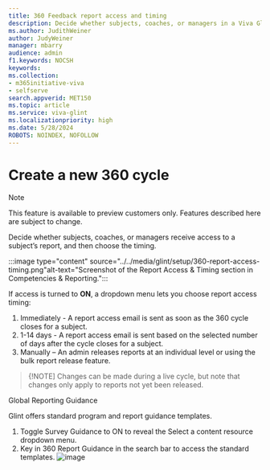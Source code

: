```yaml
---
title: 360 Feedback report access and timing
description: Decide whether subjects, coaches, or managers in a Viva Glint 360 feedback report receive access to a subject’s report, and choose the timing. 
ms.author: JudithWeiner
author: JudyWeiner
manager: mbarry
audience: admin
f1.keywords: NOCSH
keywords: 
ms.collection:  
- m365initiative-viva
- selfserve 
search.appverid: MET150 
ms.topic: article
ms.service: viva-glint
ms.localizationpriority: high
ms.date: 5/28/2024
ROBOTS: NOINDEX, NOFOLLOW
---
```


# Create a new 360 cycle

> [!NOTE]
> This feature is available to preview customers only. Features described here are subject to change.

Decide whether subjects, coaches, or managers receive access to a subject’s report, and then choose the timing. 

:::image type="content" source="../../media/glint/setup/360-report-access-timing.png"alt-text="Screenshot of the Report Access & Timing section in Competencies & Reporting.":::

If access is turned to **ON**, a dropdown menu lets you choose report access timing:
1.	Immediately - A report access email is sent as soon as the 360 cycle closes for a subject.
2.	1-14 days - A report access email is sent based on the selected number of days after the cycle closes for a subject. 
3.	Manually – An admin releases reports at an individual level or using the bulk report release feature. 

>{!NOTE]
> Changes can be made during a live cycle, but note that changes only apply to reports not yet been released.

Global Reporting Guidance

Glint offers standard program and report guidance templates. 
1.	Toggle Survey Guidance to ON to reveal the Select a content resource dropdown menu. 
2.	Key in 360 Report Guidance in the search bar to access the standard templates. 
![image](https://github.com/MicrosoftDocs/Viva-pr/assets/141166658/06e702d6-f262-4b1c-a985-cecf0fe2a33a)

